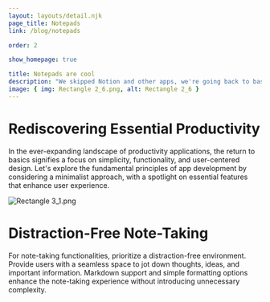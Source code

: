 ```yaml
---
layout: layouts/detail.njk
page_title: Notepads
link: /blog/notepads

order: 2

show_homepage: true

title: Notepads are cool
description: "We skipped Notion and other apps, we're going back to basics."
image: { img: Rectangle 2_6.png, alt: Rectangle 2_6 }
---
```


# Rediscovering Essential Productivity

In the ever-expanding landscape of productivity applications, the return to basics signifies a focus on simplicity, functionality, and user-centered design. Let's explore the fundamental principles of app development by considering a minimalist approach, with a spotlight on essential features that enhance user experience.

<img src="/assets/images/Rectangle 3_1.png" alt="Rectangle 3_1.png">

# Distraction-Free Note-Taking

For note-taking functionalities, prioritize a distraction-free environment. Provide users with a seamless space to jot down thoughts, ideas, and important information. Markdown support and simple formatting options enhance the note-taking experience without introducing unnecessary complexity.
